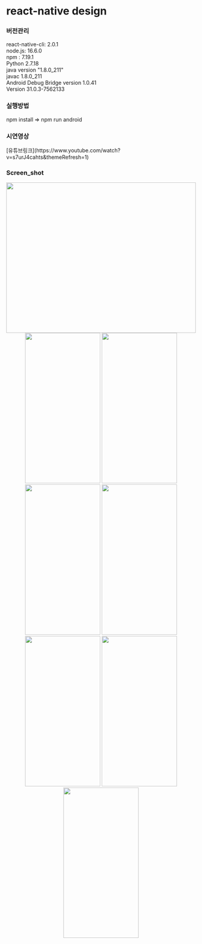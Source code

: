 # react-native design

<h3>버전관리</h3>
react-native-cli: 2.0.1<br>
node.js: 16.6.0<br>
npm : 7.19.1<br>
Python 2.7.18<br>
java version "1.8.0_211"<br>
javac 1.8.0_211<br>
Android Debug Bridge version 1.0.41<br>
Version 31.0.3-7562133<br>

<h3>실행방법</h3>npm install => npm run android<br/>

<h3>시연영상</h3>[유튜브링크](https://www.youtube.com/watch?v=s7urJ4cahts&themeRefresh=1)<br/>

 <h3>Screen_shot</h3>
 <p align="center">
<img src="https://user-images.githubusercontent.com/80196373/200231533-a7b431aa-4596-4a02-ada9-807db30583e6.png" width="100%" height="400">
<img src="https://user-images.githubusercontent.com/80196373/182438584-4d982534-fb00-45e1-a008-9621126fa07b.png" width="200" height="400"/>
<img src="https://user-images.githubusercontent.com/80084425/224937160-9b237e30-6e65-4cab-a854-19da219d9e84.jpg" width="200" height="400"/>
<img src="https://user-images.githubusercontent.com/80196373/182438720-a0613a3b-1542-4dd8-88a4-1a21a1b10042.png" width="200" height="400"/>
<img src="https://user-images.githubusercontent.com/80196373/182438734-9cbbd694-94c9-4230-8f92-aac4442b1551.png" width="200" height="400"/>
<img src="https://user-images.githubusercontent.com/80196373/182438752-c68d97b8-6cca-4153-858d-5a0f506a20a7.png" width="200" height="400"/>
<img src="https://user-images.githubusercontent.com/80196373/182438764-b576e8d4-d31c-4645-bc8b-73da570cf267.png" width="200" height="400"/>
<img src="https://user-images.githubusercontent.com/80196373/182438783-d1d4157e-24ef-47c4-8bcc-dcbf1961b98c.png" width="200" height="400"/>
</p>

